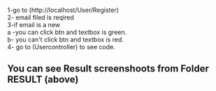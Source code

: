 1-go to (http://localhost/User/Register) 
<br>
2- email filed is reqired 
<br>
3-if email is a new
<br>
	 a -you can click btn and textbox is green.
     <br>
	 b- you can't click btn and textbox is red.
<br>
4- go to (Usercontroller) to see code.
<br>
<h2>You can see Result screenshoots from Folder RESULT (above) </h2>

